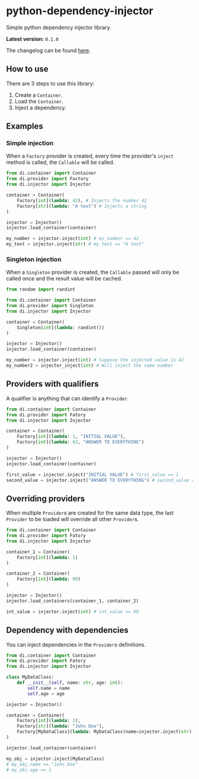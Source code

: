 # python-dependency-injector
Simple python dependency injector library.

**Latest version:** `0.1.0`

The changelog can be found [here](docs/changelog).


## How to use
There are 3 steps to use this library:
1. Create a `Container`.
2. Load the `Container`.
3. Inject a dependency.


## Examples
### Simple injection
When a `Factory` provider is created, every time the provider's `inject` method is called, the `Callable` will be called.
```python
from di.container import Container
from di.provider import Factory
from di.injector import Injector

container = Container(
    Factory[int](lambda: 42), # Injects the number 42
    Factory[str](lambda: "A text") # Injects a string
)

injector = Injector()
injector.load_container(container)

my_number = injector.inject(int) # my_number == 42
my_text = injector.inject(str) # my_text == "A text"
```


### Singleton injection
When a `Singleton` provider is created, the `Callable` passed will only be called once and the result value will be cached.
```python
from random import randint

from di.container import Container
from di.provider import Singleton
from di.injector import Injector

container = Container(
    Singleton[int](lambda: randint())
)

injector = Injector()
injector.load_container(container)

my_number = injector.inject(int) # Suppose the injected value is 42
my_number2 = injector_inject(int) # Will inject the same number
```


## Providers with qualifiers
A qualifier is anything that can identify a `Provider`.
```python
from di.container import Container
from di.provider import Fatory
from di.injector import Injector

container = Container(
    Factory[int](lambda: 1, "INITIAL VALUE"),
    Factory[int](lambda: 42, "ANSWER TO EVERYTHING")
)

injector = Injector()
injector.load_container(container)

first_value = injector.inject("INITIAL VALUE") # first_value == 1
second_value = injector.inject("ANSWER TO EVERYTHING") # second_value == 42
```


## Overriding providers
When multiple `Provider`s are created for the same data type, the last `Provider` to be loaded will override all other `Provider`s.
```python
from di.container import Container
from di.provider import Fatory
from di.injector import Injector

container_1 = Container(
    Factory[int](lambda: 1)
)

container_2 = Container(
    Factory[int](lambda: 99)
)

injector = Injector()
injector.load_containers(container_1, container_2)

int_value = injector.inject(int) # int_value == 99
```


## Dependency with dependencies
You can inject dependencies in the `Provider`s definitions.
```python
from di.container import Container
from di.provider import Fatory
from di.injector import Injector

class MyDataClass:
    def __init__(self, name: str, age: int):
        self.name = name
        self.age = age

injector = Injector()

container = Container(
    Factory[int](lambda: 1),
    Factory[str](lambda: "John Doe"),
    Factory[MyDataClass](lambda: MyDataClass(name=injector.inject(str), age=injector.inject(int)))
)

injector.load_container(container)

my_obj = injector.inject(MyDataClass)
# my_obj.name == "John Doe"
# my_obj.age == 1
```
